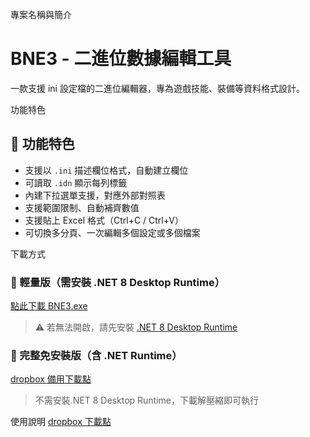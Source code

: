 專案名稱與簡介
# BNE3 - 二進位數據編輯工具
一款支援 ini 設定檔的二進位編輯器，專為遊戲技能、裝備等資料格式設計。

功能特色
## 🧩 功能特色
- 支援以 `.ini` 描述欄位格式，自動建立欄位
- 可讀取 `.idn` 顯示每列標籤
- 內建下拉選單支援，對應外部對照表
- 支援範圍限制、自動補齊數值
- 支援貼上 Excel 格式（Ctrl+C / Ctrl+V）
- 可切換多分頁、一次編輯多個設定或多個檔案

下載方式
### 🔹 輕量版（需安裝 .NET 8 Desktop Runtime）
[點此下載 BNE3.exe](https://github.com/o929634635/BNE/tree/main)

> ⚠️ 若無法開啟，請先安裝 [.NET 8 Desktop Runtime](https://dotnet.microsoft.com/en-us/download/dotnet/8.0)

### 🔹 完整免安裝版（含 .NET Runtime）
[dropbox 備用下載點](https://www.dropbox.com/scl/fi/bnzjswltp2jhkrsipbjbi/BNE3.7z?rlkey=fv0xzlpaigxlh1knerxml9nqi&st=b2lphe2p&dl=0)

> 不需安裝.NET 8 Desktop Runtime，下載解壓縮即可執行

使用說明
[dropbox 下載點](https://www.dropbox.com/scl/fi/fdqoumiyl8vvyzfan6s67/.7z?rlkey=s3il33xy7xpmg6edypiwwmuei&st=yucm8xtt&dl=0)
